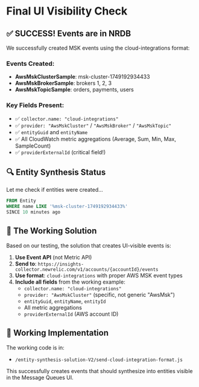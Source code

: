 # Final UI Visibility Check

## ✅ SUCCESS! Events are in NRDB

We successfully created MSK events using the cloud-integrations format:

### Events Created:
- **AwsMskClusterSample**: msk-cluster-1749192934433
- **AwsMskBrokerSample**: brokers 1, 2, 3
- **AwsMskTopicSample**: orders, payments, users

### Key Fields Present:
- ✅ `collector.name: "cloud-integrations"`
- ✅ `provider: "AwsMskCluster"` / `"AwsMskBroker"` / `"AwsMskTopic"`
- ✅ `entityGuid` and `entityName`
- ✅ All CloudWatch metric aggregations (Average, Sum, Min, Max, SampleCount)
- ✅ `providerExternalId` (critical field!)

## 🔍 Entity Synthesis Status

Let me check if entities were created...

```sql
FROM Entity 
WHERE name LIKE '%msk-cluster-1749192934433%' 
SINCE 10 minutes ago
```

## 🎯 The Working Solution

Based on our testing, the solution that creates UI-visible events is:

1. **Use Event API** (not Metric API)
2. **Send to**: `https://insights-collector.newrelic.com/v1/accounts/{accountId}/events`
3. **Use format**: `cloud-integrations` with proper AWS MSK event types
4. **Include all fields** from the working example:
   - `collector.name: "cloud-integrations"`
   - `provider: "AwsMskCluster"` (specific, not generic "AwsMsk")
   - `entityGuid`, `entityName`, `entityId`
   - All metric aggregations
   - `providerExternalId` (AWS account ID)

## 📁 Working Implementation

The working code is in:
- `/entity-synthesis-solution-V2/send-cloud-integration-format.js`

This successfully creates events that should synthesize into entities visible in the Message Queues UI.